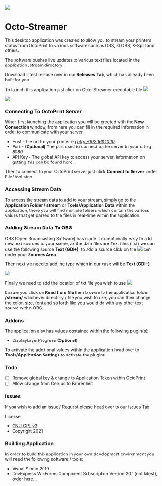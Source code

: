 ![](https://dualznz.space/static/Octo-Streamer/ico.png)

# Octo-Streamer

This desktop application was created to allow you to stream your printers status from OctoPrint to various software such as OBS, SLOBS, X-Split and others.

The software pushes live updates to various text files located in the application /stream directory.

Download latest release over in our **Releases Tab**, which has already been built for you.

To launch this application just click on Octo-Streamer executable file ![](https://dualznz.space/static/Octo-Streamer/ostreamEXE.png)

![](https://gyazo.com/6c96d6bc7621b2ba54371f547b495a18.gif)

### Connecting To OctoPrint Server

When first launching the application you will be greeted with the **New Connection** window, from here you can fill in the required information in order to communicate with your server.

- Host - the url for your printer eg *http://192.168.10.10*
- Port - **(Optional)** The port used to connect to the server in your url eg *8080*
- API Key - The global API key to access your server, information on getting this can be found [here...](https://docs.octoprint.org/en/master/api/general.html#authorization)

Then to connect to your OctoPrint server just click **Connect to Server** under File/ tool strip

### Accessing Stream Data

To access the stream data to add to your stream, simply go to the **Application Folder / stream** or **Tools/Application Data** within the application, there you will find multiple folders which contain the various values that get parsed to the files in real-time within the application.

### Adding Stream Data To OBS

OBS (Open Broadcasting Software) has made it exceptionally easy to add new text sources to your scene, as the data files are Text files (.txt) we can use the following source **Text (GDI+)**, to add a source click on the  ![](https://dualznz.space/static/Octo-Streamer/plus.png)icon under your **Sources Area**.

Then next we need to add the type which in our case will be **Text (GDI+)** 

![](https://dualznz.space/static/Octo-Streamer/source.png)

Finally we need to add the location of txt file you wish to use ![](https://dualznz.space/static/Octo-Streamer/medialink.png)

Ensure you click on **Read from file** then browse to the application folder **/stream/** whichever directory / file you wish to use, you can then change the color, size, font and so forth like you would do with any other text source within OBS.

### Addons

The application also has values contained within the following plugin(s):

- DisplayLayerProgress **(Optional)**

To activate the additional values within the application head over to **Tools/Application Settings** to activate the plugins

### Todo

- [ ] Remove global key & change to Application Token within OctoPrint
- [ ] Allow change from Celsius to Fahrenheit

### Issues

If you wish to add an issue / Request please head over to our Issues Tab

License

- [GNU GPL v3](https://www.gnu.org/licenses/gpl-3.0.html)
- Copyright 2021

### Building Application

In order to build this application in your own development environment you will need the following software / tools:

- Visual Studio 2019 
- DevExpress WinForms Component Subscription Version 20.1 (not latest), [order here...](https://www.devexpress.com/products/net/controls/winforms/)

